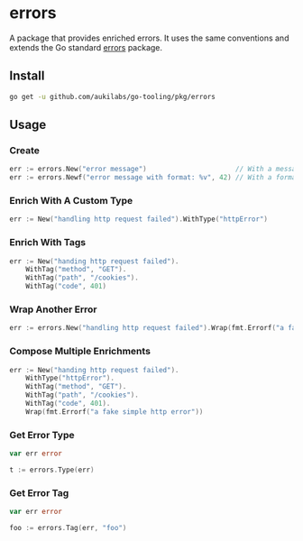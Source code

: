 # errors

A package that provides enriched errors. It uses the same conventions and extends the Go standard [errors](https://pkg.go.dev/errors) package.

## Install

```sh
go get -u github.com/aukilabs/go-tooling/pkg/errors
```

## Usage

### Create

```go
err := errors.New("error message")                      // With a message.
err := errors.Newf("error message with format: %v", 42) // With a formatted message.
```

### Enrich With A Custom Type

```go
err := New("handling http request failed").WithType("httpError")
```

### Enrich With Tags

```go
err := New("handing http request failed").
    WithTag("method", "GET").
    WithTag("path", "/cookies").
    WithTag("code", 401)
```

### Wrap Another Error

```go
err := errors.New("handling http request failed").Wrap(fmt.Errorf("a fake simple http error"))
```

### Compose Multiple Enrichments

```go
err := New("handing http request failed").
    WithType("httpError").
    WithTag("method", "GET").
    WithTag("path", "/cookies").
    WithTag("code", 401).
    Wrap(fmt.Errorf("a fake simple http error"))
```

### Get Error Type

```go
var err error

t := errors.Type(err)
```

### Get Error Tag

```go
var err error

foo := errors.Tag(err, "foo")
```
